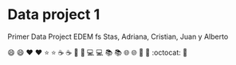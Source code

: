 # Data project 1

Primer Data Project EDEM fs Stas, Adriana, Cristian, Juan y Alberto


:smile: 😄
:heart: ❤️
:star: ⭐
:coffee: ☕
:rocket: 🚀
:computer: 💻
:books: 📚
:globe_with_meridians: 🌐
:rainbow: 🌈
:octocat: 🐙 